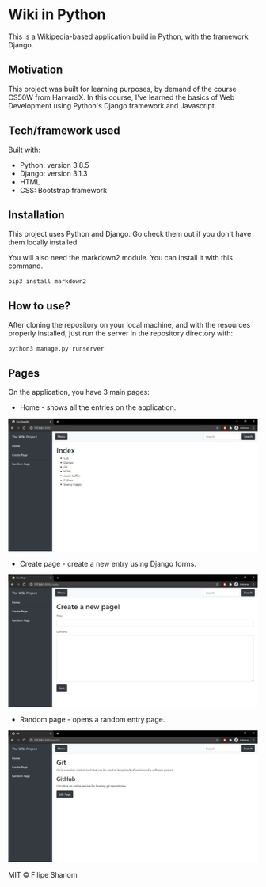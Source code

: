 # Wiki in Python
This is a Wikipedia-based application build in Python, with the framework Django.

## Motivation
This project was built for learning purposes, by demand of the course CS50W from HarvardX. In this course, I've learned the basics of Web Development using Python's Django framework and Javascript.

## Tech/framework used
Built with:
* Python: version 3.8.5
* Django: version 3.1.3
* HTML
* CSS: Bootstrap framework

## Installation
This project uses Python and Django. Go check them out if you don't have them locally installed.

You will also need the markdown2 module. You can install it with this command.

```
pip3 install markdown2
```

## How to use?
After cloning the repository on your local machine, and with the resources properly installed, just run the server in the repository directory with:
```
python3 manage.py runserver
```

## Pages
On the application, you have 3 main pages:
* Home - shows all the entries on the application.

![Home](./screenshots/home.jpg)
* Create page - create a new entry using Django forms.

![Create Page](./screenshots/createpage.jpg)
* Random page - opens a random entry page.

![Random Page](./screenshots/randompage.jpg)

MIT © Filipe Shanom
